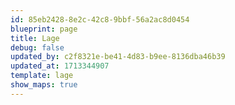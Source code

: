 ```yaml
---
id: 85eb2428-8e2c-42c8-9bbf-56a2ac8d0454
blueprint: page
title: Lage
debug: false
updated_by: c2f8321e-be41-4d83-b9ee-8136dba46b39
updated_at: 1713344907
template: lage
show_maps: true
---
```

